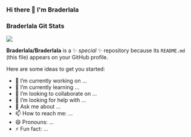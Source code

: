 ### Hi there 👋 I'm Braderlala

### Braderlala Git Stats
<img src="https://github-readme-stats.vercel.app/api?username=Braderlala&&show_icons=true&count_private=true&theme=radical"/>


**Braderlala/Braderlala** is a ✨ _special_ ✨ repository because its `README.md` (this file) appears on your GitHub profile.

Here are some ideas to get you started:

- 🔭 I’m currently working on ...
- 🌱 I’m currently learning ...
- 👯 I’m looking to collaborate on ...
- 🤔 I’m looking for help with ...
- 💬 Ask me about ...
- 📫 How to reach me: ...
- 😄 Pronouns: ...
- ⚡ Fun fact: ...

